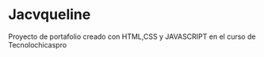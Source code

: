 # Jacvqueline
Proyecto de portafolio creado con HTML,CSS y JAVASCRIPT en el curso de Tecnolochicaspro
